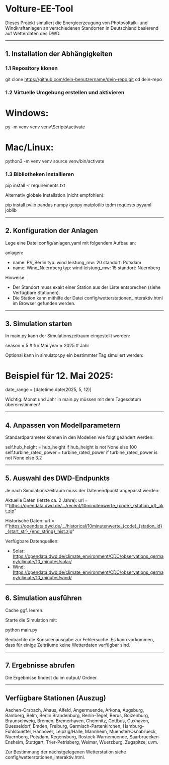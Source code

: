 # Volture-EE-Tool

Dieses Projekt simuliert die Energieerzeugung von Photovoltaik- und Windkraftanlagen an verschiedenen Standorten in Deutschland basierend auf Wetterdaten des DWD.

---

## 1. Installation der Abhängigkeiten

### 1.1 Repository klonen

git clone https://github.com/dein-benutzername/dein-repo.git
cd dein-repo

### 1.2 Virtuelle Umgebung erstellen und aktivieren

# Windows:
py -m venv venv
venv\Scripts\activate

# Mac/Linux:
python3 -m venv venv
source venv/bin/activate

### 1.3 Bibliotheken installieren

pip install -r requirements.txt

Alternativ globale Installation (nicht empfohlen):

pip install pvlib pandas numpy geopy matplotlib tqdm requests pyyaml joblib

---

## 2. Konfiguration der Anlagen

Lege eine Datei config/anlagen.yaml mit folgendem Aufbau an:

anlagen:
  - name: PV_Berlin
    typ: wind
    leistung_mw: 20
    standort: Potsdam
  - name: Wind_Nuernberg
    typ: wind
    leistung_mw: 15
    standort: Nuernberg

Hinweise:
- Der Standort muss exakt einer Station aus der Liste entsprechen (siehe Verfügbare Stationen).
- Die Station kann mithilfe der Datei config/wetterstationen_interaktiv.html im Browser gefunden werden.

---

## 3. Simulation starten

In main.py kann der Simulationszeitraum eingestellt werden:

season = 5  # für Mai
year = 2025  # Jahr

Optional kann in simulator.py ein bestimmter Tag simuliert werden:

# Beispiel für 12. Mai 2025:
date_range = [datetime.date(2025, 5, 12)]

Wichtig: Monat und Jahr in main.py müssen mit dem Tagesdatum übereinstimmen!

---

## 4. Anpassen von Modellparametern

Standardparameter können in den Modellen wie folgt geändert werden:

self.hub_height = hub_height if hub_height is not None else 100
self.turbine_rated_power = turbine_rated_power if turbine_rated_power is not None else 3.2

---

## 5. Auswahl des DWD-Endpunkts

Je nach Simulationszeitraum muss der Datenendpunkt angepasst werden:

Aktuelle Daten (letzte ca. 2 Jahre):
url = f"https://opendata.dwd.de/.../recent/10minutenwerte_{code}_{station_id}_akt.zip"

Historische Daten:
url = f"https://opendata.dwd.de/.../historical/10minutenwerte_{code}_{station_id}_{start_str}_{end_string}_hist.zip"

Verfügbare Datenquellen:
- Solar: https://opendata.dwd.de/climate_environment/CDC/observations_germany/climate/10_minutes/solar/
- Wind: https://opendata.dwd.de/climate_environment/CDC/observations_germany/climate/10_minutes/wind/

---

## 6. Simulation ausführen

Cache ggf. leeren.

Starte die Simulation mit:

python main.py

Beobachte die Konsolenausgabe zur Fehlersuche. Es kann vorkommen, dass für einige Zeiträume keine Wetterdaten verfügbar sind.

---

## 7. Ergebnisse abrufen

Die Ergebnisse findest du im output/ Ordner.

---

## Verfügbare Stationen (Auszug)

Aachen-Orsbach, Ahaus, Alfeld, Angermuende, Arkona, Augsburg, Bamberg, Belm, Berlin Brandenburg, Berlin-Tegel, Berus, Boizenburg, Braunschweig, Bremen, Bremerhaven, Chemnitz, Cottbus, Cuxhaven, Duesseldorf, Emden, Freiburg, Garmisch-Partenkirchen, Hamburg-Fuhlsbuettel, Hannover, Leipzig/Halle, Mannheim, Muenster/Osnabrueck, Nuernberg, Potsdam, Regensburg, Rostock-Warnemuende, Saarbruecken-Ensheim, Stuttgart, Trier-Petrisberg, Weimar, Wuerzburg, Zugspitze, uvm.

Zur Bestimmung der nächstgelegenen Wetterstation siehe config/wetterstationen_interaktiv.html.
